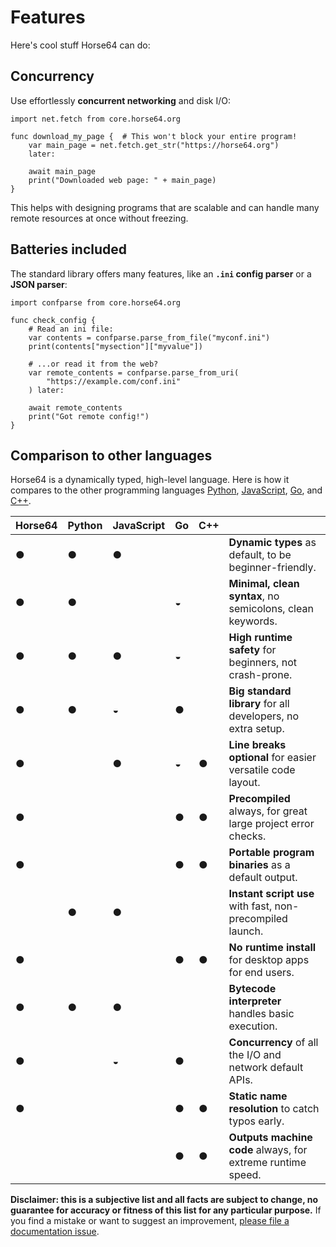 
Features
========

Here's cool stuff Horse64 can do:

Concurrency
-----------

Use effortlessly **concurrent networking** and disk I/O:

```Horse64
import net.fetch from core.horse64.org

func download_my_page {  # This won't block your entire program!
    var main_page = net.fetch.get_str("https://horse64.org")
    later:

    await main_page
    print("Downloaded web page: " + main_page)
}
```

This helps with designing programs that are scalable and
can handle many remote resources at once without freezing.

Batteries included
------------------

The standard library offers many features,
like an **`.ini` config parser** or a **JSON parser**:

```Horse64
import confparse from core.horse64.org

func check_config {
    # Read an ini file:
    var contents = confparse.parse_from_file("myconf.ini")
    print(contents["mysection"]["myvalue"])

    # ...or read it from the web?
    var remote_contents = confparse.parse_from_uri(
        "https://example.com/conf.ini"
    ) later:

    await remote_contents
    print("Got remote config!")
}
```

Comparison to other languages
-----------------------------

Horse64 is a dynamically typed, high-level language. Here is
how it compares to the other programming languages
[Python](https://python.org),
[JavaScript](https://www.javascript.com/),
[Go](https://go.dev/), and
[C++](https://cplusplus.com/).

|Horse64|Python|JavaScript|Go|C++|                                      |
|-------|------|----------|--|---|--------------------------------------|
|●|●|●| | |**Dynamic types** as default, to be beginner-friendly.       |
|●|●| |◒| |**Minimal, clean syntax**, no semicolons, clean keywords.    |
|●|●|●|◒| |**High runtime safety** for beginners, not crash-prone.      |
|●|●|◒|●| |**Big standard library** for all developers, no extra setup. |
|●| |●|◒|●|**Line breaks optional** for easier versatile code layout.   |
|●| | |●|●|**Precompiled** always, for great large project error checks.|
|●| | |●|●|**Portable program binaries** as a default output.           |
| |●|●| | |**Instant script use** with fast, non-precompiled launch.    |
|●| | |●|●|**No runtime install** for desktop apps for end users.       |
|●|●|●| | |**Bytecode interpreter** handles basic execution.            |
|●| |◒|●| | **Concurrency** of all the I/O and network default APIs.    |
|●| | |●|●|**Static name resolution** to catch typos early.             |
| | | |●|●|**Outputs machine code** always, for extreme runtime speed.  |

**Disclaimer: this is a subjective list and all facts are subject to
change, no guarantee for accuracy or fitness of this
list for any particular purpose.** If you find a mistake or want to
suggest an improvement, [please file a documentation issue](
https://codeberg.org/Horse64/core.horse64.org/issues/new?template=.gitea%2fISSUE_TEMPLATE%2fdocs.yml
).

